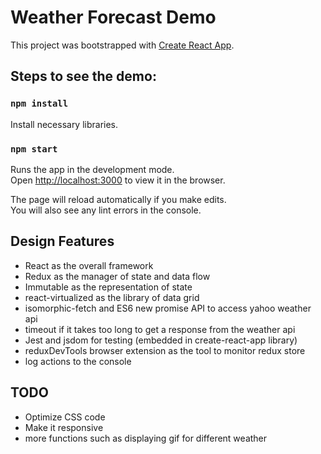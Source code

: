 # Weather Forecast Demo

This project was bootstrapped with [Create React App](https://github.com/facebookincubator/create-react-app).

## Steps to see the demo:

### `npm install`
Install necessary libraries.

### `npm start`

Runs the app in the development mode.<br>
Open [http://localhost:3000](http://localhost:3000) to view it in the browser.

The page will reload automatically if you make edits.<br>
You will also see any lint errors in the console.

## Design Features

- React as the overall framework
- Redux as the manager of state and data flow
- Immutable as the representation of state
- react-virtualized as the library of data grid
- isomorphic-fetch and ES6 new promise API to access yahoo weather api
- timeout if it takes too long to get a response from the weather api
- Jest and jsdom for testing (embedded in create-react-app library)
- reduxDevTools browser extension as the tool to monitor redux store
- log actions to the console

## TODO
- Optimize CSS code
- Make it responsive
- more functions such as displaying gif for different weather
